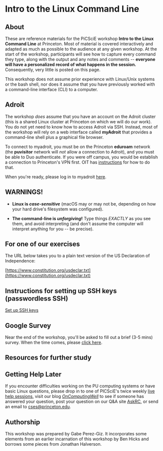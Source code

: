 # Intro to the Linux Command Line

## About
These are reference materials for the PiCSciE workshop **Intro to the
Linux Command Line** at Princeton. Most of material is covered
interactively and adapted as much as possible to the audience at any
given workshop. At the start of the workshop, participants will see
how to capture every command they type, along with the output and any
notes and comments -- **everyone will have a personalized record of
what happens in the session.** Consequently, very little is posted on
this page.

This workshop does not assume prior experience with Linux/Unix systems
or the bash shell, nor does it assume that you have previously worked
with a command-line interface (CLI) to a computer.

## Adroit
The workshop *does* assume that you have an account on the Adroit
cluster (this is a shared Linux cluster at Princeton on which we will
do our work). You do not yet need to know how to access Adroit via
SSH. Instead, most of the workshop will rely on a web interface called
**myAdroit** that provides a command-line shell plus a graphical file
browser.

To connect to myadroit, you must be on the Princeton **eduroam**
network (the **puvisitor** network will *not* allow a connection to
Adroit), and you must be able to Duo authenticate. If you were off
campus, you would be establish a connection to Princeton's VPN first.
OIT has
[instructions](https://princeton.service-now.com/snap?id=kb_article&sys_id=ce2a27064f9ca20018ddd48e5210c745)
for how to do that.

When you're ready, please log in to myadroit
[here](https://myadroit.princeton.edu/).

<!-- You can find the page, presentation and examples either in the
[src/](src/) folder or hosted via Github Pages at
[https://princetonuniversity.github.io/hpc_beginning_workshop/](https://princetonuniversity.github.io/hpc_beginning_workshop/)
-->

## **WARNINGS!**


* **Linux is _case-sensitive_** (macOS may or may not be, depending on
  how your hard drive's filesystem was configured).

* **The command-line is _unforgiving_!** Type things *EXACTLY* as you
  see them, and avoid interpreting (and don't assume the computer will
  interpret anything for you -- be precise).


## For one of our exercises

The URL below takes you to a plain text version of the US Declaration
of Independence:

[https://www.constitution.org/usdeclar.txt](https://www.constitution.org/usdeclar.txt)

## Instructions for setting up SSH keys (passwordless SSH)

[Set up SSH keys](https://www.digitalocean.com/community/tutorials/how-to-set-up-ssh-keys-on-ubuntu-1604)

## Google Survey
Near the end of the workshop, you'll be asked to fill out a brief (3-5
mins) survey. When the time comes, please
[click here](https://forms.gle/WXSRui46DRCr1uaS9).

## Resources for further study
<!-- [Getting Started with HPC at Princeton](https://researchcomputing.princeton.edu/education/online-tutorials/getting-started)   -->
<!-- [OnComputingWell](https://oncomputingwell.princeton.edu)   -->
<!-- [Research Computing FAQ](https://researchcomputing.princeton.edu/faq)   -->
<!-- [AskRC](https://researchcomputing.princeton.edu/about/contact/ask-research-computing) -->

## Getting Help Later

If you encounter difficulties working on the PU computing systems or
have basic Linux questions, please drop in to one of PICSciE's twice
weekly <a
href="https://researchcomputing.princeton.edu/education/help-sessions">live
help sessions</a>, visit our blog
[*OnComputingWell*](https://oncomputingwell.princeton.edu) to see if
someone has answered your question, post your question on our Q&A site
[AskRC](https://researchcomputing.princeton.edu/about/contact/ask-research-computing),
or send an email to <a
href="mailto:cses@princeton.edu">cses@princeton.edu</a>.

<!--
## About Makefile
I update the documentation directory using a Makefile to sync src/ and docs/, with
the 'Dinky' theme because its seemed apropros of Princeton. To run it, just run
`make` from the repo root.
-->

## Authorship

This workshop was prepared by Gabe Perez-Giz. It incorporates some
elements from an earlier incarnation of this workshop by Ben Hicks and
borrows some pieces from Jonathan Halverson.
